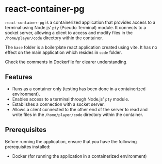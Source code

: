 # react-container-pg

`react-container-pg` is a containerized application that provides access to a terminal using Node.js' `pty` (Pseudo Terminal) module. It connects to a socket server, allowing a client to access and modify files in the `/home/player/code` directory within the container.

The `base` folder is a boilerplate react application created using vite. It has no effect on the main application which resides in `code` folder.

Check the comments in Dockerfile for clearer understanding.

## Features

- Runs as a container only (testing has been done in a containerized environment).
- Enables access to a terminal through Node.js' `pty` module.
- Establishes a connection with a socket server.
- Allows a client connected to the other end of the server to read and write files in the `/home/player/code` directory within the container.

## Prerequisites

Before running the application, ensure that you have the following prerequisites installed:

- Docker (for running the application in a containerized environment)
